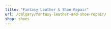 ```yaml
---
title: "Fantasy Leather & Shoe Repair"
url: /calgary/fantasy-leather-and-shoe-repair/
shop: shoes
---
```

